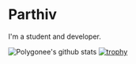 # Parthiv

I'm a student and developer. 

![Polygonee's github stats](https://github-readme-stats.vercel.app/api?username=codebytec&show_icons=true&title_color=fff&icon_color=79ff97&text_color=9f9f9f&bg_color=151515)
[![trophy](https://github-profile-trophy.vercel.app/?username=codebytec)](https://github.com/ryo-ma/github-profile-trophy)

